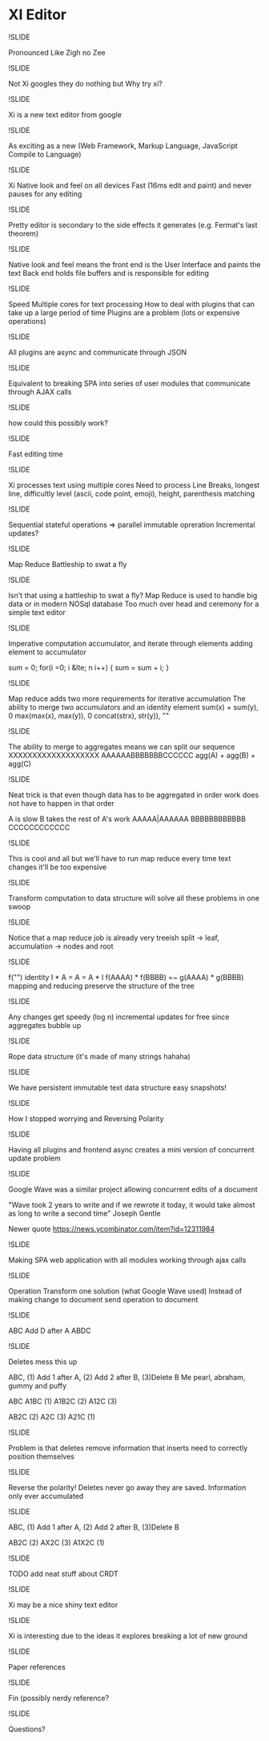 # XI Editor

!SLIDE

Pronounced Like Zigh no Zee


!SLIDE

Not
Xi  googles they do nothing
but
Why try xi?

!SLIDE

Xi is a new text editor from google

!SLIDE

As exciting as a new (Web Framework, Markup Language, JavaScript Compile to Language)

!SLIDE

Xi
Native look and feel on all devices
Fast (16ms edit and paint) and never pauses for any editing

!SLIDE

Pretty editor is secondary to the side effects it generates (e.g. Fermat's last theorem)

!SLIDE

Native look and feel means the
front end is the User Interface and paints the text
Back end holds file buffers and is responsible for editing

!SLIDE

Speed
Multiple cores for text processing
How to deal with plugins that can take up a large period of time
Plugins are a problem (lots or expensive operations)

!SLIDE

All plugins are async and communicate through JSON

!SLIDE

Equivalent to breaking SPA into series of user modules that communicate through AJAX calls

!SLIDE

how could this possibly work?

!SLIDE

Fast editing time

!SLIDE

Xi processes text using multiple cores
Need to process Line Breaks, longest line, difficultly level (ascii, code point, emoji), height, parenthesis matching

!SLIDE

Sequential stateful operations => parallel immutable opreration
Incremental updates?

!SLIDE

Map Reduce
Battleship to swat a fly

!SLIDE

Isn't that using a battleship to swat a fly?
Map Reduce is used to handle big data or in modern NOSql database
Too much over head and ceremony for a simple text editor

!SLIDE

Imperative computation
accumulator, and iterate through elements adding element to accumulator

sum = 0;
for(i =0; i &lte; n i++) {
 sum = sum + i;
}

!SLIDE

Map reduce adds two more requirements for iterative accumulation
The ability to merge two accumulators and an identity element
sum(x) + sum(y), 0
max(max(x), max(y)), 0
concat(strx), str(y)), ""

!SLIDE

The ability to merge to aggregates means we can split our sequence
XXXXXXXXXXXXXXXXXXX
AAAAAABBBBBBBCCCCCC
agg(A) + agg(B) + agg(C)

!SLIDE

Neat trick is that even though data has to be aggregated in order work does not have to happen in that order

A is slow B takes the rest of A's work
AAAAA|AAAAAA
BBBBBBBBBBBB
CCCCCCCCCCCC

!SLIDE

This is cool and all but we'll have to run map reduce every time text changes it'll be too expensive

!SLIDE

Transform computation to data structure will solve all these problems in one swoop

!SLIDE

Notice that a map reduce job is already very treeish split -> leaf, accumulation -> nodes and root

!SLIDE

f("") identity I * A = A = A * I
f(AAAA) * f(BBBB) =~ g(AAAA) * g(BBBB) mapping and reducing preserve the structure of the tree

!SLIDE

Any changes get speedy (log n) incremental updates for free since aggregates bubble up

!SLIDE

Rope data structure (it's made of many strings hahaha)

!SLIDE

We have persistent immutable text data structure easy snapshots!

!SLIDE

How I stopped worrying and Reversing Polarity

!SLIDE

Having all plugins and frontend async creates a mini version of concurrent update problem

!SLIDE

Google Wave was a similar project allowing concurrent edits of a document

"Wave took 2 years to write and if we rewrote it today, it would take almost as long to write a second time" Joseph Gentle

Newer quote https://news.ycombinator.com/item?id=12311984

!SLIDE

Making SPA web application with all modules working through ajax calls

!SLIDE

Operation Transform one solution (what Google Wave used) Instead of making change to document send operation to document

!SLIDE

ABC
Add D after A
ABDC

!SLIDE

Deletes mess this up

ABC, (1) Add 1 after A, (2) Add 2 after B, (3)Delete B
Me pearl, abraham, gummy and puffy

ABC
A1BC  (1)
A1B2C (2)
A12C  (3)

AB2C (2)
A2C  (3)
A21C (1)

!SLIDE

Problem is that deletes remove information that inserts need to correctly position themselves

!SLIDE

Reverse the polarity!
Deletes never go away they are saved.
Information only ever accumulated

!SLIDE

ABC, (1) Add 1 after A, (2) Add 2 after B, (3)Delete B

AB2C (2)
AX2C  (3)
A1X2C (1)

!SLIDE

TODO add neat stuff about CRDT

!SLIDE

Xi may be a nice shiny text editor

!SLIDE

Xi is interesting due to the ideas it explores breaking a lot of new ground

!SLIDE

Paper references

!SLIDE

Fin (possibly nerdy reference?

!SLIDE

Questions?
